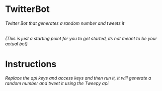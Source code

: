 # TwitterBot
###### Twitter Bot that generates a random number and tweets it
###### (This is just a starting point for you to get started, its not meant to be your actual bot)
# Instructions
###### Replace the api keys and access keys and then run it, it will generate a random number and tweet it using the Tweepy api